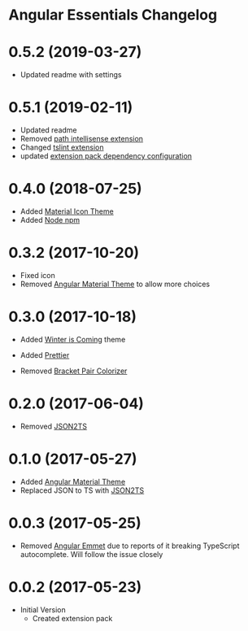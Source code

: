 # Angular Essentials Changelog

<a name="0.5.2"></a>

# 0.5.2 (2019-03-27)

- Updated readme with settings

<a name="0.5.1"></a>

# 0.5.1 (2019-02-11)

- Updated readme
- Removed [path intellisense extension](https://github.com/johnpapa/vscode-angular-essentials/pull/15)
- Changed [tslint extension](https://github.com/johnpapa/vscode-angular-essentials/pull/25)
- updated [extension pack dependency configuration](https://github.com/johnpapa/vscode-angular-essentials/pull/14)

<a name="0.4.0"></a>

# 0.4.0 (2018-07-25)

- Added [Material Icon Theme](https://marketplace.visualstudio.com/items?itemName=pkief.material-icon-theme)
- Added [Node npm](https://marketplace.visualstudio.com/items?itemName=eg2.vscode-npm-script)

<a name="0.3.2"></a>

# 0.3.2 (2017-10-20)

- Fixed icon
- Removed [Angular Material Theme](https://marketplace.visualstudio.com/items?itemName=PKief.material-icon-theme) to allow more choices

<a name="0.3.0"></a>

# 0.3.0 (2017-10-18)

- Added [Winter is Coming](https://marketplace.visualstudio.com/items?itemName=johnpapa.winteriscoming) theme
- Added [Prettier](https://marketplace.visualstudio.com/items?itemName=esbenp.prettier-vscode)

- Removed [Bracket Pair Colorizer](https://marketplace.visualstudio.com/items?itemName=CoenraadS.bracket-pair-colorizer)

<a name="0.2.0"></a>

# 0.2.0 (2017-06-04)

- Removed [JSON2TS](https://marketplace.visualstudio.com/items?itemName=GregorBiswanger.json2ts)

<a name="0.1.0"></a>

# 0.1.0 (2017-05-27)

- Added [Angular Material Theme](https://marketplace.visualstudio.com/items?itemName=PKief.material-icon-theme)
- Replaced JSON to TS with [JSON2TS](https://marketplace.visualstudio.com/items?itemName=GregorBiswanger.json2ts)

<a name="0.0.3"></a>

# 0.0.3 (2017-05-25)

- Removed [Angular Emmet](https://marketplace.visualstudio.com/items?itemName=jakethashi.vscode-angular2-emmet) due to reports of it breaking TypeScript autocomplete. Will follow the issue closely

<a name="0.0.2"></a>

# 0.0.2 (2017-05-23)

- Initial Version
  - Created extension pack
